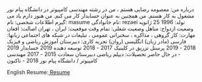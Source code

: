 
درباره من: معصومه رضایی هستم ، من در رشته مهندسی کامپیوتر در دانشگاه پیام نور مشغول به کار هستم. من همچنین به عنوان حسابدار کار می کنم. من هنوز دارم یاد می گیرم اطلاعات شخصی: نام: masume نام خانوادگی: rezaei تولد: 1996 25 ژانویه وضعیت ازدواج: متاهل وضعیت شغلی: تمام وقت موقعیت: ایران ، تهران اصالت: افغان مهارت: کار گروهی ، مذاکره ، سخنرانی عمومی ، تبلیغات در شبکه های اجتماعی زبانها: فارسی (مادر زبان) انگلیسی (روان) تجربه کاری: دبیرستان آموزش ریاضی و فیزیک 2018 - 2019 پرسنل تزریق در کلینیک 2017 - 2018 توسعه دهنده 2019 حسابدار 2019 - در حال حاضر تحصیلات: دیپلم ریاضی دبیرستان سعادت 2015 - 2017 مهندسی کامپیوتر / دانشگاه پیام نور 2018 - تاکنون

English Resume:<a href="https://rezaeimasumeh.github.io/rezaeimasumeh.github.io/"> Resume </a>
